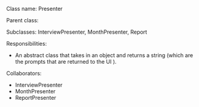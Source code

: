 Class name: Presenter

Parent class:

Subclasses: InterviewPresenter, MonthPresenter, Report

Responsibilities:
* An abstract class that takes in an object and returns a string
 (which are the prompts that are returned to the UI ).

Collaborators:
* InterviewPresenter
* MonthPresenter
* ReportPresenter